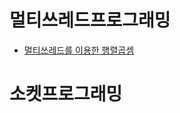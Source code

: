 # 멀티쓰레드프로그래밍
* [멀티쓰레드를 이용한 행렬곱셈](https://github.com/kunwoo3121/Matrix-Multiplication-With-Multithreaded-Programming)

# 소켓프로그래밍
